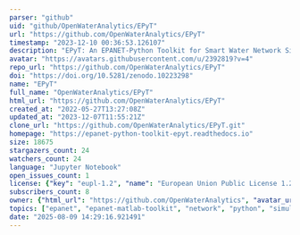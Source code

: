 ```yaml
---
parser: "github"
uid: "github/OpenWaterAnalytics/EPyT"
url: "https://github.com/OpenWaterAnalytics/EPyT"
timestamp: "2023-12-10 00:36:53.126107"
description: "EPyT: An EPANET-Python Toolkit for Smart Water Network Simulations"
avatar: "https://avatars.githubusercontent.com/u/2392819?v=4"
repo_url: "https://github.com/OpenWaterAnalytics/EPyT"
doi: "https://doi.org/10.5281/zenodo.10223298"
name: "EPyT"
full_name: "OpenWaterAnalytics/EPyT"
html_url: "https://github.com/OpenWaterAnalytics/EPyT"
created_at: "2022-05-27T13:27:08Z"
updated_at: "2023-12-07T11:55:21Z"
clone_url: "https://github.com/OpenWaterAnalytics/EPyT.git"
homepage: "https://epanet-python-toolkit-epyt.readthedocs.io"
size: 18675
stargazers_count: 24
watchers_count: 24
language: "Jupyter Notebook"
open_issues_count: 1
license: {"key": "eupl-1.2", "name": "European Union Public License 1.2", "spdx_id": "EUPL-1.2", "url": "https://api.github.com/licenses/eupl-1.2", "node_id": "MDc6TGljZW5zZTM0"}
subscribers_count: 8
owner: {"html_url": "https://github.com/OpenWaterAnalytics", "avatar_url": "https://avatars.githubusercontent.com/u/2392819?v=4", "login": "OpenWaterAnalytics", "type": "Organization"}
topics: ["epanet", "epanet-matlab-toolkit", "network", "python", "simulation", "water", "epanet-python-toolkit"]
date: "2025-08-09 14:29:16.921491"
---
```

